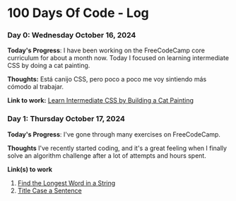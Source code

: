 # 100 Days Of Code - Log

### Day 0: Wednesday October 16, 2024

**Today's Progress**: I have been working on the FreeCodeCamp core curriculum for about a month now. Today I focused on learning intermediate CSS by doing a cat painting.

**Thoughts:** Está canijo CSS, pero poco a poco me voy sintiendo más cómodo al trabajar.

**Link to work:** [Learn Intermediate CSS by Building a Cat Painting](https://www.freecodecamp.org/learn/2022/responsive-web-design/#learn-intermediate-css-by-building-a-cat-painting)


### Day 1: Thursday October 17, 2024

**Today's Progress**: I've gone through many exercises on FreeCodeCamp.

**Thoughts** I've recently started coding, and it's a great feeling when I finally solve an algorithm challenge after a lot of attempts and hours spent.

**Link(s) to work**
1. [Find the Longest Word in a String](https://www.freecodecamp.com/challenges/find-the-longest-word-in-a-string)
2. [Title Case a Sentence](https://www.freecodecamp.com/challenges/title-case-a-sentence)
